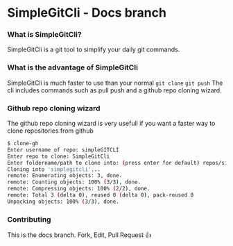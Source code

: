 # SimpleGitCli - Docs branch
### What is SimpleGitCli?
SimpleGitCli is a git tool to simplify your daily git commands.
### What is the advantage of SimpleGitCli
SimpleGitCli is much faster to use than your normal `git clone` `git push`
The cli includes commands such as pull <repo> push <repo> and a github repo cloning wizard.

### Github repo cloning wizard

The github repo cloning wizard is very usefull if you want a faster way to clone repositories from github

```bash
$ clone-gh
Enter username of repo: simpleGITCLI
Enter repo to clone: SimpleGitCli
Enter foldername/path to clone into: (press enter for default) repos/simplegit
Cloning into 'simplegitcli'...
remote: Enumerating objects: 3, done.
remote: Counting objects: 100% (3/3), done.
remote: Compressing objects: 100% (2/2), done.
remote: Total 3 (delta 0), reused 0 (delta 0), pack-reused 0
Unpacking objects: 100% (3/3), done.
```
### Contributing
This is the docs branch.
Fork, Edit, Pull Request :thumbsup:

